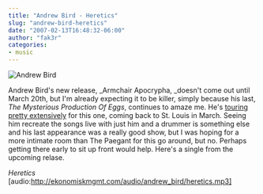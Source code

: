```yaml
---
title: "Andrew Bird - Heretics"
slug: "andrew-bird-heretics"
date: "2007-02-13T16:48:32-06:00"
author: "fak3r"
categories:
- music
---
```


![Andrew Bird](http://www.fak3r.com/wp-content/uploads/2007/02/andrew-bird-03-screen.jpg)

Andrew Bird's new release, _Armchair Apocrypha, _doesn't come out until March 20th, but I'm already expecting it to be killer, simply because his last, _The Mysterious Production Of Eggs_, continues to amaze me.  He's [touring pretty extensively](http://www.andrewbird.tickets.musictoday.com/AndrewBird/calendar.aspx) for this one, coming back to St. Louis in March.  Seeing him recreate the songs live with just him and a drummer is something else and his last appearance was a really good show, but I was hoping for a more intimate room than The Paegant for this go around, but no.   Perhaps getting there early to sit up front would help.  Here's a single from the upcoming relase.

_Heretics_
[audio:http://ekonomiskmgmt.com/audio/andrew_bird/heretics.mp3]
